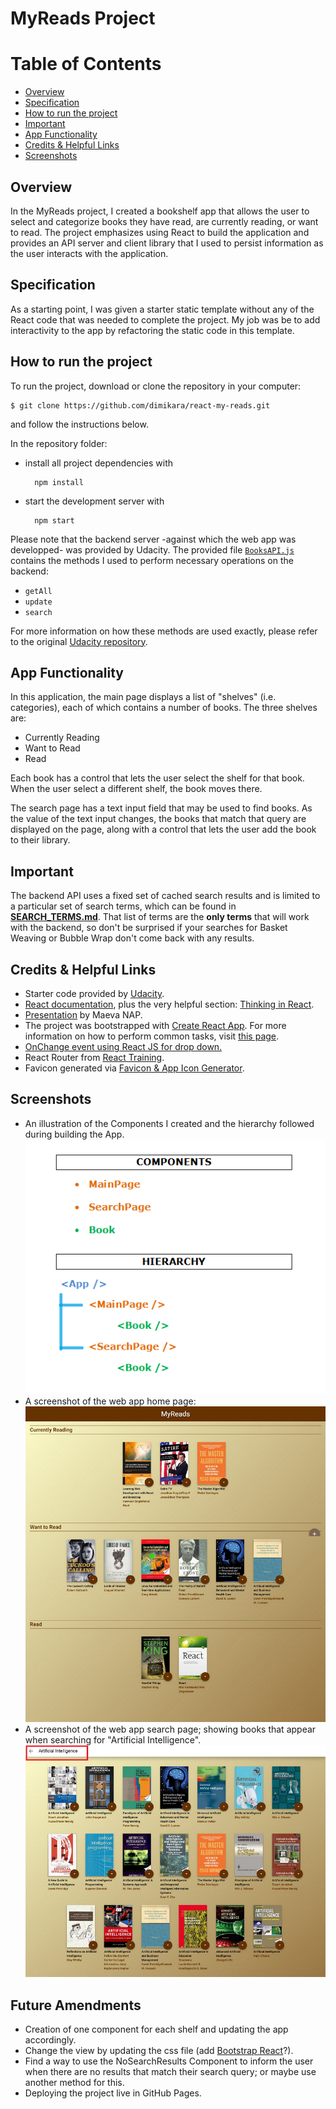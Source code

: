 # MyReads Project


# Table of Contents

* [Overview](#overview)
* [Specification](#specification)
* [How to run the project](#how-to-run-the-project)
* [Important](#important)
* [App Functionality](#app-functionality)
* [Credits & Helpful Links](#credits-&-helpful-links)
* [Screenshots](#screenshots)



## Overview

In the MyReads project, I created a bookshelf app that allows the user to select and categorize books they have read, are currently reading, or want to read. The project emphasizes using React to build the application and provides an API server and client library that I used to persist information as the user interacts with the application.



## Specification

As a starting point, I was given a starter static template without any of the React code that was needed to complete the project. My job was be to add interactivity to the app by refactoring the static code in this template.



## How to run the project

To run the project, download or clone the repository in your computer:

    $ git clone https://github.com/dimikara/react-my-reads.git

and follow the instructions below.

In the repository folder: 
* install all project dependencies with 

        npm install
* start the development server with 

        npm start

Please note that the backend server -against which the web app was developped- was provided by Udacity. The provided file [`BooksAPI.js`](src/BooksAPI.js) contains the methods I used to perform necessary operations on the backend:

* `getAll`
* `update`
* `search`

For more information on how these methods are used exactly, please refer to the original [Udacity repository](https://github.com/udacity/reactnd-project-myreads-starter).



## App Functionality

In this application, the main page displays a list of "shelves" (i.e. categories), each of which contains a number of books. The three shelves are:
* Currently Reading
* Want to Read
* Read

Each book has a control that lets the user select the shelf for that book. When the user select a different shelf, the book moves there.

The search page has a text input field that may be used to find books. As the value of the text input changes, the books that match that query are displayed on the page, along with a control that lets the user add the book to their library.



## Important

The backend API uses a fixed set of cached search results and is limited to a particular set of search terms, which can be found in [**SEARCH_TERMS.md**](SEARCH_TERMS.md). That list of terms are the **only terms** that will work with the backend, so don't be surprised if your searches for Basket Weaving or Bubble Wrap don't come back with any results.



## Credits & Helpful Links

* Starter code provided by [Udacity](https://github.com/udacity/reactnd-project-myreads-starter).
* [React documentation](https://reactjs.org/), plus the very helpful section: [Thinking in React](https://reactjs.org/docs/thinking-in-react.html).
* [Presentation](https://www.youtube.com/watch?v=i6L2jLHV9j8&feature=youtu.be) by Maeva NAP.
* The project was bootstrapped with [Create React App](https://github.com/facebookincubator/create-react-app). For more information on how to perform common tasks, visit [this page](https://github.com/facebookincubator/create-react-app/blob/master/packages/react-scripts/template/README.md).
* [OnChange event using React JS for drop down.](https://stackoverflow.com/questions/28868071/onchange-event-using-react-js-for-drop-down)
* React Router from [React Training](https://reacttraining.com/react-router/web/example/url-params).
* Favicon generated via [Favicon & App Icon Generator](https://www.favicon-generator.org/).



## Screenshots

* An illustration of the Components I created and the hierarchy followed during building the App.
![Screenshot1](./src/Media/Screenshot1.PNG "Screenshot")
* A screenshot of the web app home page: 
![Screenshot2](./src/Media/Screenshot2.PNG "Screenshot")
* A screenshot of the web app search page; showing books that appear when searching for "Artificial Intelligence". 
![Screenshot3](./src/Media/Screenshot3.PNG "Screenshot")



## Future Amendments

* Creation of one component for each shelf and updating the app accordingly.
* Change the view by updating the css file (add [Bootstrap React](https://reactstrap.github.io/)?).
* Find a way to use the NoSearchResults Component to inform the user when there are no results that match their search query; or maybe use another method for this.
* Deploying the project live in GitHub Pages.
